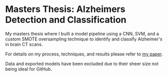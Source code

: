 # Masters Thesis: Alzheimers Detection and Classification
 My masters thesis where I built a model pipeline using a CNN, SVM, and a custom SMOTE oversampling technique to identify and classify Alzheimer's in brain CT scans.

 For details on my process, techniques, and results please refer to [my paper](https://github.com/bjhammack/masters-thesis-alzheimers-detection/blob/main/thesis_paper.docx?raw=true).

 Data and exported models have been excluded due to their sheer size not being ideal for GitHub.
